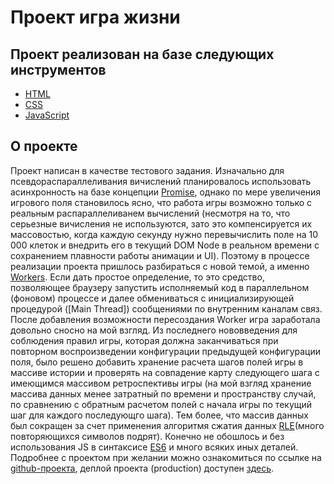 # Проект игра жизни

## Проект реализован на базе следующих инструментов

-   [HTML](https://ru.wikipedia.org/wiki/HTML)
-   [CSS](https://ru.wikipedia.org/wiki/CSS)
-   [JavaScript](https://ru.wikipedia.org/wiki/JavaScript)

## О проекте
Проект написан в качестве тестового задания. Изначально для псевдораспараллеливания вичислений планировалось использовать асинхронность на базе концепции [Promise](https://developer.mozilla.org/ru/docs/Web/JavaScript/Reference/Global_Objects/Promise), однако по мере увеличения игрового поля становилось ясно, что работа игры возможно только с реальным распараллеливанем вычислений (несмотря на то, что серьезные вичисления не используются, зато это компенсируется их массовостью, когда каждую секунду нужно перевычислить поле на 10 000 клеток и внедрить его в текущий DOM Node в реальном времени с сохранением плавности работы анимации и UI). Поэтому в процессе реализации проекта пришлось разбираться с новой темой, а именно [Workers](https://developer.mozilla.org/ru/docs/Web/API/Web_Workers_API/Using_web_workers). Если дать простое определение, то это средство, позволяющее браузеру запустить исполняемый код в параллельном (фоновом) процессе и далее обмениваться с инициализирующей процедурой ([Main Thread]) сообщениями по внутренним каналам связ. После добавления возможности пересоздания Worker игра заработала довольно сносно на мой взгляд. Из последнего нововведения для соблюдения правил игры, которая должна заканчиваться при повторном воспроизведении конфигурации предыдущей конфигурации поля, было решено добавить хранение расчета шагов полей игры в массиве истории и проверять на совпадение карту следующего шага с имеющимся массивом ретроспективы игры (на мой взгляд хранение массива данных менее затратный по времени и пространству случай, по сравнению с обратным расчетом полей с начала игры по текущий шаг для каждого последующго шага). Тем более, что массив данных был сокращен за счет применения алгоритмя сжатия данных [RLE](https://ru.wikipedia.org/wiki/%D0%9A%D0%BE%D0%B4%D0%B8%D1%80%D0%BE%D0%B2%D0%B0%D0%BD%D0%B8%D0%B5_%D0%B4%D0%BB%D0%B8%D0%BD_%D1%81%D0%B5%D1%80%D0%B8%D0%B9)(много повторяющихся символов подрят). Конечно не обошлось и без использования JS в синтаксисе [ES6](https://ru.wikipedia.org/wiki/ECMAScript) и много всяких иных деталей.
Подробнее с проектом при желании можно ознакомиться по ссылке на [github-проекта](https://github.com/STAS-X/users_test),
деплой проекта (production) доступен [здесь](https://users-test-project.netlify.app/).
